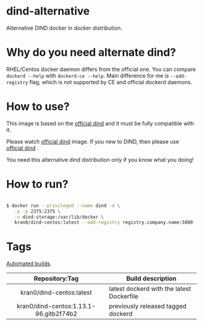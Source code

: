 # dind-alternative
Alternative DIND docker in docker distribution.

# Why do you need alternate dind?

RHEL/Centos docker daemon differs from the official one.
 You can compare `dockerd --help` with `dockerd-ce --help`.
 Main difference for me is `--add-registry` flag,
 which is not supported by CE and official dockerd daemons.

# How to use?

This image is based on the [official dind](https://hub.docker.com/_/docker)
 and it must be fully compatible with it.

Please watch [official dind](https://hub.docker.com/_/docker) image.
 If you new to DIND, then please use [official dind](https://hub.docker.com/_/docker) .

You need this alternative dind distribution only if you know what you doing!

# How to run?

```bash

$ docker run --privileged --name dind -d \
   -p -p 2375:2375 \
   -v dind-storage:/var/lib/docker \
   kran0/dind-centos:latest --add-registry registry.company.name:5000

```

# Tags

[Automated builds](https://hub.docker.com/r/kran0/dind-centos/tags/).

| Repository:Tag | Build description  |
|:-:|---|
| kran0/dind-centos:latest                | latest dockerd with the latest Dockerfile |
| kran0/dind-centos:1.13.1-96.gitb2f74b2  | previously released tagged dockerd |
